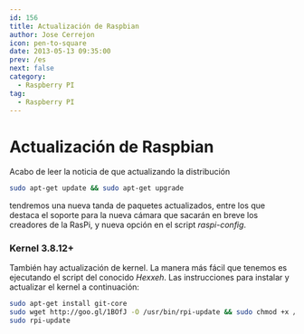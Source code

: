 ```yaml
---
id: 156
title: Actualización de Raspbian
author: Jose Cerrejon
icon: pen-to-square
date: 2013-05-13 09:35:00
prev: /es
next: false
category:
  - Raspberry PI
tag:
  - Raspberry PI
---
```


# Actualización de Raspbian

Acabo de leer la noticia de que actualizando la distribución

```bash
sudo apt-get update && sudo apt-get upgrade
```

tendremos una nueva tanda de paquetes actualizados, entre los que destaca el soporte para la nueva cámara que sacarán en breve los creadores de la RasPi, y nueva opción en el script *raspi-config*.

###  Kernel 3.8.12+

También hay actualización de kernel. La manera más fácil que tenemos es ejecutando el script del conocido *Hexxeh*. Las instrucciones para instalar y actualizar el kernel a continuación:

```bash
sudo apt-get install git-core
sudo wget http://goo.gl/1BOfJ -O /usr/bin/rpi-update && sudo chmod +x /usr/bin/rpi-update
sudo rpi-update
```



